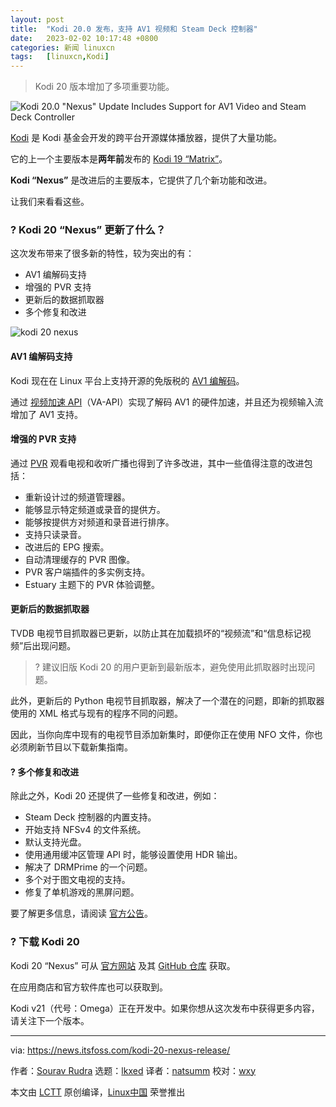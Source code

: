 ```yaml
---
layout: post
title:	"Kodi 20.0 发布，支持 AV1 视频和 Steam Deck 控制器"
date:	2023-02-02 10:17:48 +0800 
categories:	新闻 linuxcn 
tags:	[linuxcn,Kodi]
---
```




> 
> Kodi 20 版本增加了多项重要功能。
> 
> 
> 


![Kodi 20.0 "Nexus" Update Includes Support for AV1 Video and Steam Deck Controller](/Asserts/Images//attachment/album/202302/02/101748zl120tmx6xu78un5.png)


[Kodi](https://kodi.tv) 是 Kodi 基金会开发的跨平台开源媒体播放器，提供了大量功能。


它的上一个主要版本是**两年前**发布的 [Kodi 19 “Matrix”](https://news.itsfoss.com/kodi-19-release/)。


**Kodi “Nexus”** 是改进后的主要版本，它提供了几个新功能和改进。


让我们来看看这些。


### ? Kodi 20 “Nexus” 更新了什么？


这次发布带来了很多新的特性，较为突出的有：


* AV1 编解码支持
* 增强的 PVR 支持
* 更新后的数据抓取器
* 多个修复和改进


![kodi 20 nexus](/Asserts/Images//attachment/album/202302/02/101749zn41c4c3zz4mcn4m.jpg)


#### AV1 编解码支持


Kodi 现在在 Linux 平台上支持开源的免版税的 [AV1 编解码](https://en.wikipedia.org/wiki/AV1)。


通过 [视频加速 API](https://en.wikipedia.org/wiki/Video_Acceleration_API)（VA-API）实现了解码 AV1 的硬件加速，并且还为视频输入流增加了 AV1 支持。


#### 增强的 PVR 支持


通过 [PVR](https://kodi.wiki/view/PVR) 观看电视和收听广播也得到了许多改进，其中一些值得注意的改进包括：


* 重新设计过的频道管理器。
* 能够显示特定频道或录音的提供方。
* 能够按提供方对频道和录音进行排序。
* 支持只读录音。
* 改进后的 EPG 搜索。
* 自动清理缓存的 PVR 图像。
* PVR 客户端插件的多实例支持。
* Estuary 主题下的 PVR 体验调整。


#### 更新后的数据抓取器


TVDB 电视节目抓取器已更新，以防止其在加载损坏的“视频流”和“信息标记视频”后出现问题。



> 
> ?️ 建议旧版 Kodi 20 的用户更新到最新版本，避免使用此抓取器时出现问题。
> 
> 
> 


此外，更新后的 Python 电视节目抓取器，解决了一个潜在的问题，即新的抓取器使用的 XML 格式与现有的程序不同的问题。


因此，当你向库中现有的电视节目添加新集时，即便你正在使用 NFO 文件，你也必须刷新节目以下载新集指南。


#### ?️ 多个修复和改进


除此之外，Kodi 20 还提供了一些修复和改进，例如：


* Steam Deck 控制器的内置支持。
* 开始支持 NFSv4 的文件系统。
* 默认支持光盘。
* 使用通用缓冲区管理 API 时，能够设置使用 HDR 输出。
* 解决了 DRMPrime 的一个问题。
* 多个对于图文电视的支持。
* 修复了单机游戏的黑屏问题。


要了解更多信息，请阅读 [官方公告](https://kodi.tv/article/kodi-20-0-nexus-release)。


### ? 下载 Kodi 20


Kodi 20 “Nexus” 可从 [官方网站](https://kodi.tv/download/) 及其 [GitHub 仓库](https://github.com/xbmc/xbmc/releases/tag/20.0-Nexus) 获取。


在应用商店和官方软件库也可以获取到。


Kodi v21（代号：Omega）正在开发中。如果你想从这次发布中获得更多内容，请关注下一个版本。




---


via: <https://news.itsfoss.com/kodi-20-nexus-release/>


作者：[Sourav Rudra](https://news.itsfoss.com/author/sourav/) 选题：[lkxed](https://github.com/lkxed) 译者：[natsumm](https://github.com/natsumm) 校对：[wxy](https://github.com/wxy)


本文由 [LCTT](https://github.com/LCTT/TranslateProject) 原创编译，[Linux中国](https://linux.cn/) 荣誉推出
